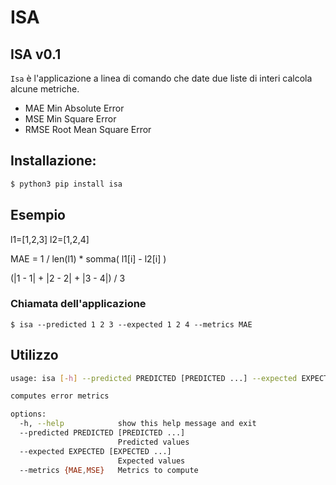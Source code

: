 # ISA
## ISA v0.1
`Isa` è l'applicazione a linea di comando che date due liste di interi calcola alcune metriche.
- MAE Min Absolute Error
- MSE Min Square Error
- RMSE Root Mean Square Error

## Installazione:
```bash
$ python3 pip install isa
```

## Esempio
l1=[1,2,3]
l2=[1,2,4]

MAE = 1 / len(l1) * somma( l1[i] - l2[i] )

(|1 - 1| + |2 - 2| + |3 - 4|) / 3

### Chiamata dell'applicazione

    $ isa --predicted 1 2 3 --expected 1 2 4 --metrics MAE

## Utilizzo
```bash
usage: isa [-h] --predicted PREDICTED [PREDICTED ...] --expected EXPECTED [EXPECTED ...] --metrics {MAE,MSE}

computes error metrics

options:
  -h, --help            show this help message and exit
  --predicted PREDICTED [PREDICTED ...]
                        Predicted values
  --expected EXPECTED [EXPECTED ...]
                        Expected values
  --metrics {MAE,MSE}   Metrics to compute
```

